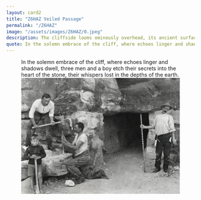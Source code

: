 ```yaml
---
layout: card2
title: "Z6HAZ Veiled Passage"
permalink: "/Z6HAZ"
image: "/assets/images/Z6HAZ/0.jpeg"
description: The cliffside looms ominously overhead, its ancient surface bearing witness to the silent labor of three men and a boy as they chisel away at its stony facade.
quote: In the solemn embrace of the cliff, where echoes linger and shadows dwell, three men and a boy etch their secrets into the heart of the stone, their whispers lost in the depths of the earth.
---
```


<figure>
  <figcaption>In the solemn embrace of the cliff, where echoes linger and shadows dwell, three men and a boy etch their secrets into the heart of the stone, their whispers lost in the depths of the earth.</figcaption>
  <img src="/assets/images/Z6HAZ/0.jpeg" alt="The cliffside looms ominously overhead, its ancient surface bearing witness to the silent labor of three men and a boy as they chisel away at its stony facade." title="The cliffside looms ominously overhead, its ancient surface bearing witness to the silent labor of three men and a boy as they chisel away at its stony facade.">
</figure>

